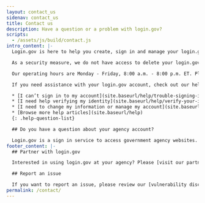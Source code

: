 ```yaml
---
layout: contact_us
sidenav: contact_us
title: Contact us
description: Have a question or a problem with login.gov?
scripts:
  - /assets/js/build/contact.js
intro_content: |-
  Login.gov is here to help you create, sign in and manage your login.gov account.

  As a security measure, we do not have access to delete your login.gov account or change your password on your behalf.

  Our operating hours are Monday - Friday, 8:00 a.m. - 8:00 p.m. ET. Please note that it could take up to two business days for our customer support agents to respond to your question. Thank you for your patience.

  If you need assistance with your login.gov account, check out our help center articles for help with common issues.

  * [I can’t sign in to my account](site.baseurl/help/trouble-signing-in/overview)
  * [I need help verifying my identity](site.baseurl/help/verify-your-identity/overview)
  * [I need to change my information or manage my account](site.baseurl/help/manage-your-account/overview)
  * [Browse more help articles](site.baseurl/help)
  {: .help-question-list}

  ## Do you have a question about your agency account?

  Login.gov is a sign in service to access government agency websites. If you have questions about the agency website, which may include questions about your application status, membership, eligibility, benefits or other specific concerns related to your account with that government agency, please contact that agency.
footer_content: |-
  ## Partner with login.gov

  Interested in using login.gov at your agency? Please [visit our partners website](https://partners.login.gov/) for more information.

  ## Report an issue

  If you want to report an issue, please review our [vulnerability disclosure policy](https://18f.gsa.gov/vulnerability-disclosure-policy/) and contact us using our [vulnerability disclosure form](https://docs.google.com/forms/d/e/1FAIpQLScuo4xCzBlpLnoq7-bDAVAxtJci03by7S-Q-Z_JUBDloK01QA/viewform).
permalink: /contact/
---
```

